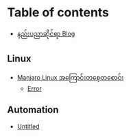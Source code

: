 # Table of contents

* [နည်းပညာဆိုင်ရာ Blog](README.md)

## Linux

* [Manjaro Linux အကြောင်းတစေ့တစောင်း](linux/untitled/README.md)
  * [Error](linux/untitled/error.md)

## Automation

* [Untitled](automation/untitled.md)

